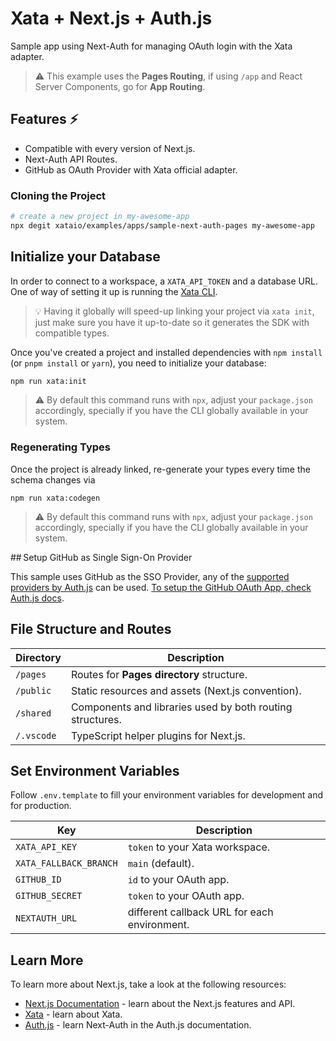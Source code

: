 # Xata + Next.js + Auth.js

Sample app using Next-Auth for managing OAuth login with the Xata adapter.

> ⚠️ This example uses the **Pages Routing**, if using `/app` and React Server Components, go for **App Routing**.

## Features ⚡️

- Compatible with every version of Next.js.
- Next-Auth API Routes.
- GitHub as OAuth Provider with Xata official adapter.

### Cloning the Project

```bash
# create a new project in my-awesome-app
npx degit xataio/examples/apps/sample-next-auth-pages my-awesome-app
```

## Initialize your Database

In order to connect to a workspace, a `XATA_API_TOKEN` and a database URL. One of way of setting it up is running the [Xata CLI](https://xata.io/docs/cli/getting-started).

> 💡 Having it globally will speed-up linking your project via `xata init`, just make sure you have it up-to-date so it generates the SDK with compatible types.

Once you've created a project and installed dependencies with `npm install` (or `pnpm install` or `yarn`), you need to initialize your database:

```bash
npm run xata:init
```

> ⚠️ By default this command runs with `npx`, adjust your `package.json` accordingly, specially if you have the CLI globally available in your system.

### Regenerating Types

Once the project is already linked, re-generate your types every time the schema changes via

```
npm run xata:codegen
```

> ⚠️ By default this command runs with `npx`, adjust your `package.json` accordingly, specially if you have the CLI globally available in your system.

## Setup GitHub as Single Sign-On Provider

This sample uses GitHub as the SSO Provider, any of the [supported providers by Auth.js](https://next-auth.js.org/providers/) can be used. [To setup the GitHub OAuth App, check Auth.js docs](https://next-auth.js.org/providers/github).

## File Structure and Routes

| Directory  | Description                                               |
| ---------- | --------------------------------------------------------- |
| `/pages`   | Routes for **Pages directory** structure.                 |
| `/public`  | Static resources and assets (Next.js convention).         |
| `/shared`  | Components and libraries used by both routing structures. |
| `/.vscode` | TypeScript helper plugins for Next.js.                    |

## Set Environment Variables

Follow `.env.template` to fill your environment variables for development and for production.

| Key                    | Description                                  |
| ---------------------- | -------------------------------------------- |
| `XATA_API_KEY`         | `token` to your Xata workspace.              |
| `XATA_FALLBACK_BRANCH` | `main` (default).                            |
| `GITHUB_ID`            | `id` to your OAuth app.                      |
| `GITHUB_SECRET`        | `token` to your OAuth app.                   |
| `NEXTAUTH_URL`         | different callback URL for each environment. |

## Learn More

To learn more about Next.js, take a look at the following resources:

- [Next.js Documentation](https://nextjs.org/docs) - learn about the Next.js features and API.
- [Xata](https://xata.io/docs) - learn about Xata.
- [Auth.js](https://auth.js.org/) - learn Next-Auth in the Auth.js documentation.
